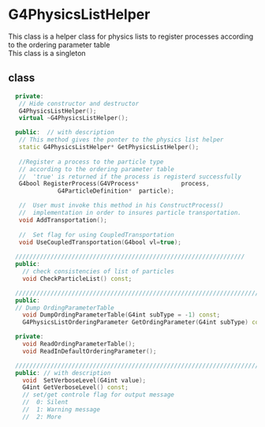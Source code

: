 <!-- G4PhysicsListHelper.md --- 
;; 
;; Description: 
;; Author: Hongyi Wu(吴鸿毅)
;; Email: wuhongyi@qq.com 
;; Created: 四 7月 12 23:03:44 2018 (+0800)
;; Last-Updated: 六 7月 14 02:42:24 2018 (+0800)
;;           By: Hongyi Wu(吴鸿毅)
;;     Update #: 2
;; URL: http://wuhongyi.cn -->

# G4PhysicsListHelper

This class is a helper class for physics lists to register processes according to the ordering parameter table   
This class is a singleton  








## class

```cpp
  private:
   // Hide constructor and destructor 
   G4PhysicsListHelper();
   virtual ~G4PhysicsListHelper();

  public:  // with description
   // This method gives the ponter to the physics list helper 
   static G4PhysicsListHelper* GetPhysicsListHelper(); 
  
   //Register a process to the particle type 
   // according to the ordering parameter table
   //  'true' is returned if the process is registerd successfully
   G4bool RegisterProcess(G4VProcess*            process,
			  G4ParticleDefinition*  particle);

   //  User must invoke this method in his ConstructProcess() 
   //  implementation in order to insures particle transportation.
   void AddTransportation();
   
   //  Set flag for using CoupledTransportation
   void UseCoupledTransportation(G4bool vl=true);
 
  /////////////////////////////////////////////////////////////////
  public:
    // check consistencies of list of particles 
    void CheckParticleList() const;

  ///////////////////////////////////////////////////////////////////////
  public: 
  // Dump OrdingParameterTable
    void DumpOrdingParameterTable(G4int subType = -1) const;
    G4PhysicsListOrderingParameter GetOrdingParameter(G4int subType) const;

  private: 
    void ReadOrdingParameterTable();
    void ReadInDefaultOrderingParameter();

  ///////////////////////////////////////////////////////////////////////
  public: // with description
    void  SetVerboseLevel(G4int value);
    G4int GetVerboseLevel() const;
    // set/get controle flag for output message
    //  0: Silent
    //  1: Warning message
    //  2: More
```

<!-- G4PhysicsListHelper.md ends here -->
